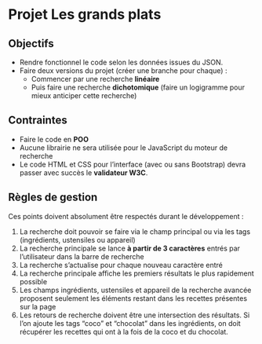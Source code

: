# Projet Les grands plats

## Objectifs

- Rendre fonctionnel le code selon les données issues du JSON.
- Faire deux versions du projet (créer une branche pour chaque) :
  - Commencer par une recherche **linéaire**
  - Puis faire une recherche **dichotomique** (faire un logigramme pour mieux anticiper cette recherche)

## Contraintes

- Faire le code en **POO**
- Aucune librairie ne sera utilisée pour le JavaScript du moteur de recherche
- Le code HTML et CSS pour l’interface (avec ou sans Bootstrap) devra passer avec succès le **validateur W3C**.

## Règles de gestion

Ces points doivent absolument être respectés durant le développement :

1. La recherche doit pouvoir se faire via le champ principal ou via les tags (ingrédients, ustensiles ou appareil)
2. La recherche principale se lance **à partir de 3 caractères** entrés par l’utilisateur dans la barre de recherche
3. La recherche s’actualise pour chaque nouveau caractère entré
4. La recherche principale affiche les premiers résultats le plus rapidement possible
5. Les champs ingrédients, ustensiles et appareil de la recherche avancée proposent seulement les éléments restant dans les recettes présentes sur la page
6. Les retours de recherche doivent être une intersection des résultats. Si l’on ajoute les tags “coco” et “chocolat” dans les ingrédients, on doit récupérer les recettes qui ont à la fois de la coco et du chocolat.
